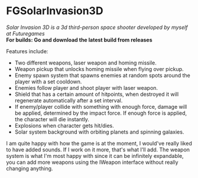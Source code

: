 # FGSolarInvasion3D
<em>Solar Invasion 3D is a 3d third-person space shooter developed by myself at Futuregames</em><br>
<b>For builds: Go and download the latest build from releases</b>


Features include:
- Two different weapons, laser weapon and homing missile.
- Weapon pickup that unlocks homing missile when flying over pickup.
- Enemy spawn system that spawns enemies at random spots around the player with a set cooldown.
- Enemies follow player and shoot player with laser weapon.
- Shield that has a certain amount of hitpoints, when destroyed it will regenerate automatically after a set interval.
- If enemy/player collide with something with enough force, damage will be applied, determined by the impact force. If enough force is applied, the character will die instantly.
- Explosions when character gets hit/dies.
- Solar system background with orbiting planets and spinning galaxies.

I am quite happy with how the game is at the moment, I would've really liked to have added sounds. If I work on it more, that's what I'll add.
The weapon system is what I'm most happy with since it can be infinitely expandable, you can add more weapons using the IWeapon interface without really changing anything.
